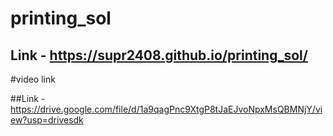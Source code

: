 # printing_sol

## Link - https://supr2408.github.io/printing_sol/

#video link

##Link - 
https://drive.google.com/file/d/1a9qagPnc9XtgP8tJaEJvoNpxMsQBMNjY/view?usp=drivesdk
